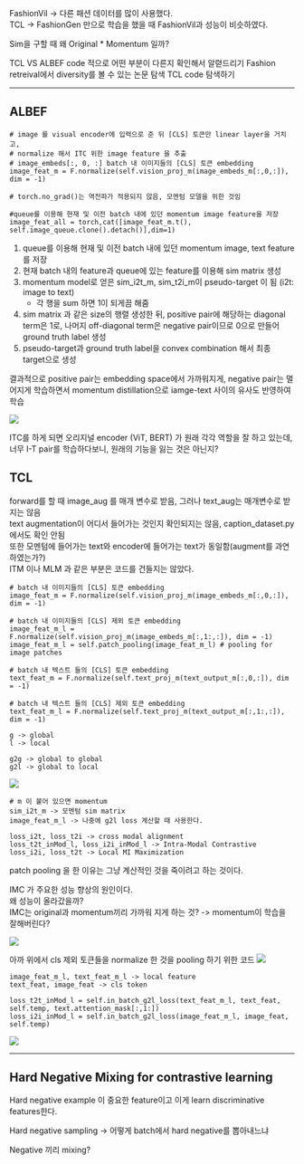 FashionVil -> 다른 패션 데이터를 많이 사용했다.  
TCL -> FashionGen 만으로 학습을 했을 때 FashionVil과 성능이 비슷하였다.  

Sim을 구할 때 왜 Original * Momentum 일까? 

TCL VS ALBEF code 적으로 어떤 부분이 다른지 확인해서 알렫드리기
Fashion retreival에서 diversity를 볼 수 있는 논문 탐색
TCL code 탐색하기

----- 
## ALBEF 


```
# image 를 visual encoder에 입력으로 준 뒤 [CLS] 토큰만 linear layer을 거치고,
# normalize 해서 ITC 위한 image feature 을 추출
# image_embeds[:, 0, :] batch 내 이미지들의 [CLS] 토큰 embedding
image_feat_m = F.normalize(self.vision_proj_m(image_embeds_m[:,0,:]), dim = -1)

# torch.no_grad()는 역전파가 적용되지 않음, 모멘텀 모델을 위한 것임

#queue를 이용해 현재 및 이전 batch 내에 있던 momentum image feature을 저장
image_feat_all = torch,cat([image_feat_m.t(), self.image_queue.clone().detach()],dim=1)

```

1. queue를 이용해 현재 및 이전 batch 내에 있던 momentum image, text feature를 저장
2. 현재 batch 내의 feature과 queue에 있는 feature를 이용해 sim matrix 생성
3. momentum model로 얻은 sim_i2t_m, sim_t2i_m이 pseudo-target 이 됨 (i2t: image to text)
   - 각 행을 sum 하면 1이 되게끔 해줌
4. sim matrix 과 같은 size의 행렬 생성한 뒤, positive pair에 해당하는 diagonal term은 1로, 나머지 off-diagonal term은 negative pair이므로 0으로 만들어 ground truth label 생성
5. pseudo-target과 ground truth label을 convex combination 해서 최종 target으로 생성

결과적으로 positive pair는 embedding space에서 가까워지게, negative pair는 멀어지게 학습하면서 momentum distillation으로 iamge-text 사이의 유사도 반영하여 학습

![](https://i.imgur.com/KHsCedi.png)

ITC를 하게 되면 오리지널 encoder (ViT, BERT) 가 원래 각각 역할을 잘 하고 있는데, 너무 I-T pair를 학습하다보니, 원래의 기능을 잃는 것은 아닌지?

## TCL

forward를 할 때 image_aug 를 매개 변수로 받음, 그러나 text_aug는 매개변수로 받지는 않음  
text augmentation이 어디서 들어가는 것인지 확인되지는 않음, caption_dataset.py에서도 확인 안됨  
또한 모멘텀에 들어가는 text와 encoder에 들어가는 text가 동일함(augment를 과연하였는가?)  
ITM 이나 MLM 과 같은 부분은 코드를 건들지는 않았다. 

```
# batch 내 이미지들의 [CLS] 토큰 embedding
image_feat_m = F.normalize(self.vision_proj_m(image_embeds_m[:,0,:]), dim = -1)

# batch 내 이미지들의 [CLS] 제외 토큰 embedding
image_feat_m_l = F.normalize(self.vision_proj_m(image_embeds_m[:,1:,:]), dim = -1)
image_feat_m_l = self.patch_pooling(image_feat_m_l) # pooling for image patches

# batch 내 텍스트 들의 [CLS] 토큰 embedding
text_feat_m = F.normalize(self.text_proj_m(text_output_m[:,0,:]), dim = -1)

# batch 내 텍스트 들의 [CLS] 제외 토큰 embedding
text_feat_m_l = F.normalize(self.text_proj_m(text_output_m[:,1:,:]), dim = -1)
```

```
g -> global
l -> local

g2g -> global to global
g2l -> global to local
```

![](https://i.imgur.com/6F3FiZj.png)

```
# m 이 붙어 있으면 momentum
sim_i2t_m -> 모멘텀 sim matrix
image_feat_m_l -> 나중에 g2l loss 계산할 때 사용한다. 

loss_i2t, loss_t2i -> cross modal alignment 
loss_t2t_inMod_l, loss_i2i_inMod_l -> Intra-Modal Contrastive
loss_i2i, loss_t2t -> Local MI Maximization

```
patch pooling 을 한 이유는 그냥 계산적인 것을 죽이려고 하는 것이다. 

IMC 가 주요한 성능 향상의 원인이다.   
왜 성능이 올라갔을까?  
IMC는 original과 momentum끼리 가까워 지게 하는 것? -> momentum이 학습을 잘해버린다?

![](https://i.imgur.com/E9RdlfV.png)

아까 위에서 cls 제외 토큰들을 normalize 한 것을 pooling 하기 위한 코드
![](https://i.imgur.com/a2B39J3.png)

```
image_feat_m_l, text_feat_m_l -> local feature
text_feat, image_feat -> cls token

loss_t2t_inMod_l = self.in_batch_g2l_loss(text_feat_m_l, text_feat, self.temp, text.attention_mask[:,1:])
loss_i2i_inMod_l = self.in_batch_g2l_loss(image_feat_m_l, image_feat, self.temp)
```

![](https://i.imgur.com/THAwSYU.png)




----
## Hard Negative Mixing for contrastive learning

Hard negative example 이 중요한 feature이고 이게 learn discriminative features한다.

Hard negative sampling -> 어떻게 batch에서 hard negative를 뽑아내느냐   

Negative 끼리 mixing?
